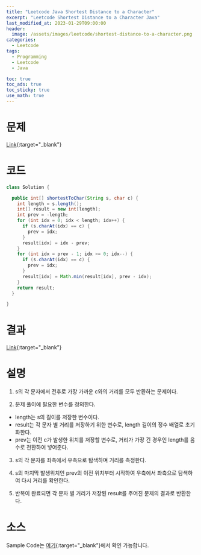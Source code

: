 ```yaml
---
title: "Leetcode Java Shortest Distance to a Character"
excerpt: "Leetcode Shortest Distance to a Character Java"
last_modified_at: 2023-01-29T09:00:00
header:
  image: /assets/images/leetcode/shortest-distance-to-a-character.png
categories:
  - Leetcode
tags:
  - Programming
  - Leetcode
  - Java

toc: true
toc_ads: true
toc_sticky: true
use_math: true
---
```

# 문제
[Link](https://leetcode.com/problems/shortest-distance-to-a-character){:target="_blank"}

# 코드
```java
class Solution {

  public int[] shortestToChar(String s, char c) {
    int length = s.length();
    int[] result = new int[length];
    int prev = -length;
    for (int idx = 0; idx < length; idx++) {
      if (s.charAt(idx) == c) {
        prev = idx;
      }
      result[idx] = idx - prev;
    }
    for (int idx = prev - 1; idx >= 0; idx--) {
      if (s.charAt(idx) == c) {
        prev = idx;
      }
      result[idx] = Math.min(result[idx], prev - idx);
    }
    return result;
  }

}
```

# 결과
[Link](https://leetcode.com/problems/shortest-distance-to-a-character/submissions/887111161/){:target="_blank"}

# 설명
1. s의 각 문자에서 전후로 가장 가까운 c와의 거리를 모두 반환하는 문제이다.

2. 문제 풀이에 필요한 변수를 정의한다.
- length는 s의 길이를 저장한 변수이다.
- result는 각 문자 별 거리를 저장하기 위한 변수로, length 길이의 정수 배열로 초기화한다.
- prev는 이전 c가 발생한 위치를 저장할 변수로, 거리가 가장 긴 경우인 length를 음수로 전환하여 넣어준다.

3. s의 각 문자를 좌측에서 우측으로 탐색하며 거리를 측정한다.

4. s의 마지막 발생위치인 prev의 이전 위치부터 시작하여 우측에서 좌측으로 탐색하여 다시 거리를 확인한다.

5. 반복이 완료되면 각 문자 별 거리가 저장된 result를 주어진 문제의 결과로 반환한다.

# 소스
Sample Code는 [여기](https://github.com/GracefulSoul/leetcode/blob/master/src/main/java/gracefulsoul/problems/ShortestDistanceToACharacter.java){:target="_blank"}에서 확인 가능합니다.